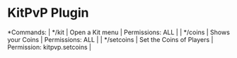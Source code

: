 # KitPvP Plugin

*Commands:
  | */kit | Open a Kit menu | Permissions: ALL |
  | */coins | Shows your Coins | Permissions: ALL | 
  | */setcoins | Set the Coins of Players | Permission: kitpvp.setcoins |
